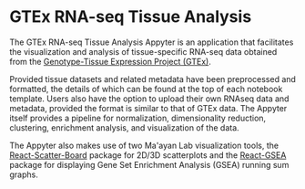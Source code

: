 # GTEx RNA-seq Tissue Analysis

The GTEx RNA-seq Tissue Analysis Appyter is an application that facilitates the visualization and analysis of tissue-specific RNA-seq data obtained from the [Genotype-Tissue Expression Project (GTEx)](https://gtexportal.org/home/). 

Provided tissue datasets and related metadata have been preprocessed and formatted, the details of which can be found at the top of each notebook template. Users also have the option to upload their own RNAseq data and metadata, provided the format is similar to that of GTEx data. The Appyter itself provides a pipeline for normalization, dimensionality reduction, clustering, enrichment analysis, and visualization of the data. 

The Appyter also makes use of two Ma'ayan Lab visualization tools, the [React-Scatter-Board](https://github.com/MaayanLab/react-scatter-board) package for 2D/3D scatterplots and the [React-GSEA](https://github.com/MaayanLab/react-GSEA/tree/master) package for displaying Gene Set Enrichment Analysis (GSEA) running sum graphs. 
